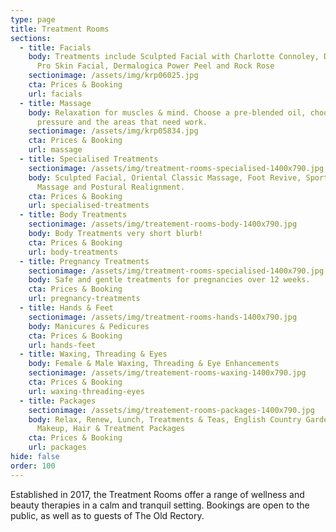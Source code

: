 ```yaml
---
type: page
title: Treatment Rooms
sections:
  - title: Facials
    body: Treatments include Sculpted Facial with Charlotte Connoley, Dermalogica
      Pro Skin Facial, Dermalogica Power Peel and Rock Rose
    sectionimage: /assets/img/krp06025.jpg
    cta: Prices & Booking
    url: facials
  - title: Massage
    body: Relaxation for muscles & mind. Choose a pre-blended oil, choose the
      pressure and the areas that need work.
    sectionimage: /assets/img/krp05834.jpg
    cta: Prices & Booking
    url: massage
  - title: Specialised Treatments
    sectionimage: /assets/img/treatment-rooms-specialised-1400x790.jpg
    body: Sculpted Facial, Oriental Classic Massage, Foot Revive, Sports & Remedial
      Massage and Postural Realignment.
    cta: Prices & Booking
    url: specialised-treatments
  - title: Body Treatments
    sectionimage: /assets/img/treatement-rooms-body-1400x790.jpg
    body: Body Treatments very short blurb!
    cta: Prices & Booking
    url: body-treatments
  - title: Pregnancy Treatments
    sectionimage: /assets/img/treatment-rooms-specialised-1400x790.jpg
    body: Safe and gentle treatments for pregnancies over 12 weeks.
    cta: Prices & Booking
    url: pregnancy-treatments
  - title: Hands & Feet
    sectionimage: /assets/img/treatment-rooms-hands-1400x790.jpg
    body: Manicures & Pedicures
    cta: Prices & Booking
    url: hands-feet
  - title: Waxing, Threading & Eyes
    body: Female & Male Waxing, Threading & Eye Enhancements
    sectionimage: /assets/img/treatement-rooms-waxing-1400x790.jpg
    cta: Prices & Booking
    url: waxing-threading-eyes
  - title: Packages
    sectionimage: /assets/img/treatement-rooms-packages-1400x790.jpg
    body: Relax, Renew, Lunch, Treatments & Teas, English Country Garden and Bridal
      Makeup, Hair & Treatment Packages
    cta: Prices & Booking
    url: packages
hide: false
order: 100
---
```

Established in 2017, the Treatment Rooms offer a range of wellness and beauty therapies in a calm and tranquil setting. Bookings are open to the public, as well as to guests of The Old Rectory.
